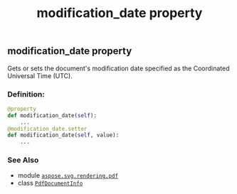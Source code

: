 ﻿---
title: modification_date property
second_title: Aspose.SVG for Python via .NET API References
description: 
type: docs
weight: 70
url: /python-net/aspose.svg.rendering.pdf/pdfdocumentinfo/modification_date/
is_root: false
---

## modification_date property


Gets or sets the document's modification date specified as the Coordinated Universal Time (UTC).
### Definition:
```python
@property
def modification_date(self):
    ...
@modification_date.setter
def modification_date(self, value):
    ...
```

### See Also
* module [`aspose.svg.rendering.pdf`](../../)
* class [`PdfDocumentInfo`](/svg/python-net/aspose.svg.rendering.pdf/pdfdocumentinfo)
